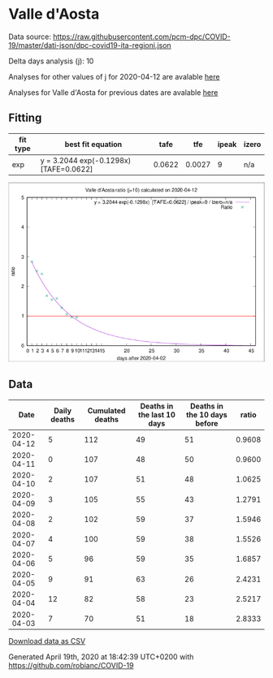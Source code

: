 # Valle d'Aosta

Data source: https://raw.githubusercontent.com/pcm-dpc/COVID-19/master/dati-json/dpc-covid19-ita-regioni.json

Delta days analysis (j): 10

Analyses for other values of j for 2020-04-12 are avalable [here](../2020-04-12/README.md)

Analyses for Valle d'Aosta for previous dates are avalable [here](../README.md)

## Fitting 
|fit type|best fit equation|tafe|tfe|ipeak|izero|
|-------|-----|--------|------|---|---|
|exp|y = 3.2044 exp(-0.1298x)  [TAFE=0.0622]|0.0622|0.0027|9|n/a|

![Plot](COVID-19_valle_d'aosta_j10_2020-04-12.png)

## Data
|Date|Daily deaths|Cumulated deaths|Deaths in the last 10 days|Deaths in the 10 days before|ratio|
|----|----------|-----------|-------|--------------------|-----|
|2020-04-12|5|112|49|51|0.9608|
|2020-04-11|0|107|48|50|0.9600|
|2020-04-10|2|107|51|48|1.0625|
|2020-04-09|3|105|55|43|1.2791|
|2020-04-08|2|102|59|37|1.5946|
|2020-04-07|4|100|59|38|1.5526|
|2020-04-06|5|96|59|35|1.6857|
|2020-04-05|9|91|63|26|2.4231|
|2020-04-04|12|82|58|23|2.5217|
|2020-04-03|7|70|51|18|2.8333|

[Download data as CSV](COVID-19_valle_d'aosta_j10_2020-04-12.csv)

Generated April 19th, 2020 at 18:42:39 UTC+0200 with https://github.com/robianc/COVID-19
